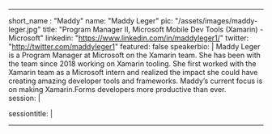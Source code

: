 ---

short_name : "Maddy"
name: "Maddy Leger"
pic: "/assets/images/maddy-leger.jpg"
title: "Program Manager II, Microsoft Mobile Dev Tools (Xamarin) - Microsoft"
linkedin: "https://www.linkedin.com/in/maddyleger1/"
twitter: "http://twitter.com/maddyleger1"
featured: false
speakerbio: |
    Maddy Leger is a Program Manager at Microsoft on the Xamarin team. She has been with the team since 2018 working on Xamarin tooling. She first worked with the Xamarin team as a Microsoft intern and realized the impact she could have creating amazing developer tools and frameworks. Maddy’s current focus is on making Xamarin.Forms developers more productive than ever.    
session: |
    
sessiontitle: |
    
---
